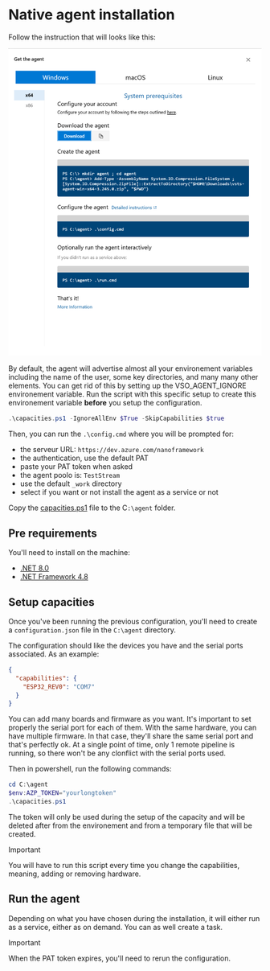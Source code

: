 # Native agent installation

Follow the instruction that will looks like this:

![instructions](./docs/native-setup.png)

By default, the agent will advertise almost all your environement variables including the name of the user, some key directories, and many many other elements. You can get rid of this by setting up the VSO_AGENT_IGNORE environement variable. Run the script with this specific setup to create this environement variable **before** you setup the configuration.

```powershell
.\capacities.ps1 -IgnoreAllEnv $True -SkipCapabilities $true
```

Then, you can run the `.\config.cmd` where you will be prompted for:

* the serveur URL: `https://dev.azure.com/nanoframework`
* the authentication, use the default PAT
* paste your PAT token when asked
* the agent poolo is: `TestStream`
* use the default `_work` directory
* select if you want or not install the agent as a service or not

Copy the [capacities.ps1](./agent/capacities.ps1) file to the C`:\agent` folder.

## Pre requirements

You'll need to install on the machine:

* [.NET 8.0](https://dotnet.microsoft.com/en-us/download)
* [.NET Framework 4.8](https://dotnet.microsoft.com/en-us/download/dotnet-framework/net48)

## Setup capacities

Once you've been running the previous configuration, you'll need to create a `configuration.json` file in the `C:\agent` directory.

The configuration should like the devices you have and the serial ports associated. As an example:

```json
{
  "capabilities": {
    "ESP32_REV0": "COM7"
  }
}
```

You can add many boards and firmware as you want. It's important to set properly the serial port for each of them. With the same hardware, you can have multiple firmware.
In that case, they'll share the same serial port and that's perfectly ok. At a single point of time, only 1 remote pipeline is running, so there won't be any clonflict with the serial ports used.

Then in powershell, run the following commands:

```powershell
cd C:\agent
$env:AZP_TOKEN="yourlongtoken"
.\capacities.ps1
```

The token will only be used during the setup of the capacity and will be deleted after from the environement and from a temporary file that will be created.

> [!Important]
> You will have to run this script every time you change the capabilities, meaning, adding or removing hardware.

## Run the agent

Depending on what you have chosen during the installation, it will either run as a service, either as on demand. You can as well create a task.

> [!Important]
> When the PAT token expires, you'll need to rerun the configuration.
